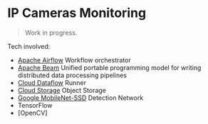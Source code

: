 # IP Cameras Monitoring

> Work in progress.

Tech involved:

* [Apache Airflow](https://airflow.apache.org/) Workflow orchestrator
* [Apache Beam](https://beam.apache.org/) Unified portable programming model for writing distributed data processing pipelines
* [Cloud Dataflow](https://cloud.google.com/dataflow/) Runner
* [Cloud Storage](https://cloud.google.com/storage/) Object Storage
* [Google MobileNet-SSD](https://github.com/chuanqi305/MobileNet-SSD) Detection Network
* TensorFlow
* [OpenCV]

